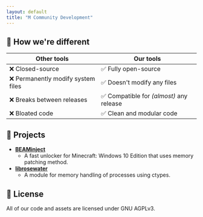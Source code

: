 ```yaml
---
layout: default
title: "M Community Development"
---
```


## :star2: How we're different

| Other tools                         | Our tools                                                |
|-------------------------------------|----------------------------------------------------------|
| :x: Closed-source                   | :white_check_mark: Fully open-source                     |
| :x: Permanently modify system files | :white_check_mark: Doesn't modify any files              |
| :x: Breaks between releases         | :white_check_mark: Compatible for *(almost)* any release |
| :x: Bloated code                    | :white_check_mark: Clean and modular code                |

## :wrench: Projects

- **[BEAMinject](https://openm.tech/BEAMinject/)**
    - A fast unlocker for Minecraft: Windows 10 Edition that uses memory patching method.
- **[librosewater](https://github.com/OpenM-Project/librosewater)**
    - A module for memory handling of processes using ctypes.

## :page_with_curl: License

All of our code and assets are licensed under GNU AGPLv3.
